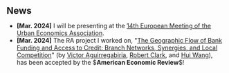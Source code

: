 <h1 id="news"></h1>

<h2 style="margin: 30px 0px 10px;">News</h2>

<ul>


<li><strong>[Mar. 2024]</strong> I will be presenting at the <span style="color:#e74d3c"><a href="https://urbaneconomics.org/meetings/emuea2025/">14th European Meeting of the Urban Economics Association</a></span>.</li>

<li><strong>[Mar. 2024]</strong> The RA project I worked on, "<span style="color:#e74d3c"><a href="https://www.aeaweb.org/articles?id=10.1257/aer.20200374&&from=f">The Geographic Flow of Bank Funding and Access to Credit: Branch Networks, Synergies, and Local Competition</a></span>" (by <span style="color:#e74d3c"><a href="https://sites.google.com/view/victoraguirregabiriaswebsite/home">Victor Aguirregabiria</a></span>, <span style="color:#e74d3c"><a href="https://sites.google.com/site/robertclark09site/">Robert Clark</a></span>, and <span style="color:#e74d3c"><a href="https://en.gsm.pku.edu.cn/faculty/jackie.wang/">Hui Wang</a></span>), has been accepted by the $<strong>American Economic Review</strong>$!</li>

</ul>
